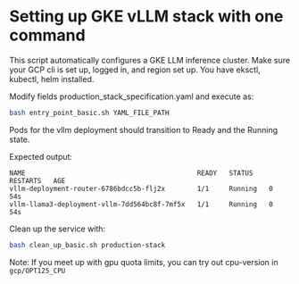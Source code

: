 # Setting up GKE vLLM stack with one command

This script automatically configures a GKE LLM inference cluster.
Make sure your GCP cli is set up, logged in, and region set up. You have eksctl, kubectl, helm installed.

Modify fields production_stack_specification.yaml and execute as:

```bash
bash entry_point_basic.sh YAML_FILE_PATH
```

Pods for the vllm deployment should transition to Ready and the Running state.

Expected output:

```plaintext
NAME                                           READY   STATUS    RESTARTS   AGE
vllm-deployment-router-6786bdcc5b-flj2x        1/1     Running   0          54s
vllm-llama3-deployment-vllm-7dd564bc8f-7mf5x   1/1     Running   0          54s
```

Clean up the service with:

```bash
bash clean_up_basic.sh production-stack
```

Note: If you meet up with gpu quota limits, you can try out cpu-version in `gcp/OPT125_CPU`
